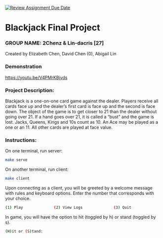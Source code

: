 [![Review Assignment Due Date](https://classroom.github.com/assets/deadline-readme-button-22041afd0340ce965d47ae6ef1cefeee28c7c493a6346c4f15d667ab976d596c.svg)](https://classroom.github.com/a/Vh67aNdh)
# Blackjack Final Project

### GROUP NAME: 2Chenz & Lin-dacris [27]
Created by Elizabeth Chen, David Chen (0), Abigail Lin

### Demonstration
https://youtu.be/V4PMrKBjyds

### Project Description:

Blackjack is a one-on-one card game against the dealer. Players receive all cards face up and the dealer’s first card is face up and the second is face down. The object of the game is to get closer to 21 than the dealer without going over 21. If a hand goes over 21, it is called a “bust” and the game is lost. Jacks, Queens, Kings and 10s count as 10. An Ace may be played as a one or an 11. All other cards are played at face value.
  
### Instructions:

On one terminal, run server:
```sh
make serve
```

On another terminal, run client:
```sh
make client
```

Upon connecting as a client, you will be greeted by a welcome message with rules and keyboard options. Enter the number that corresponds with your choice.
```sh
(1) Play              (2) View Logs              (3) Quit
```

In game, you will have the option to hit (toggled by h) or stand (toggled by s).
```sh
(H)it or (S)tand:
```
